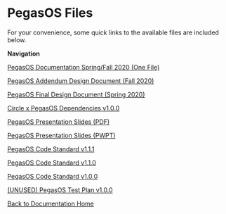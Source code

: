 # PegasOS Files

For your convenience, some quick links to the available files are included below.

**Navigation**

[PegasOS Documentation Spring/Fall 2020 (One File)](PegasOS_Design_Document_SpringFall_2020.pdf)

[PegasOS Addendum Design Document (Fall 2020)](Fall2020_PegasOS_Design_Document.pdf)

[PegasOS Final Design Document (Spring 2020)](PegasOS_FinalDesignDoc_Spring2020.pdf)

[Circle x PegasOS Dependencies v1.0.0](Circle_PegasOS_Dependencies_v1.0.0.pdf)

[PegasOS Presentation Slides (PDF)](PegasOS_CDR.pdf)

[PegasOS Presentation Slides (PWPT)](PegasOS_CDR.pptx)

[PegasOS Code Standard v1.1.1](CodeStandard_PegasOSv1_1_1.pdf)

[PegasOS Code Standard v1.1.0](CodeStandard_PegasOSv1_1_0.pdf)

[PegasOS Code Standard v1.0.0](CodeStandard_PegasOSv1_0_0.pdf)

[(UNUSED) PegasOS Test Plan v1.0.0](PegasOS_Test_Planv1_0_0.pdf)

[Back to Documentation Home](../README.md)